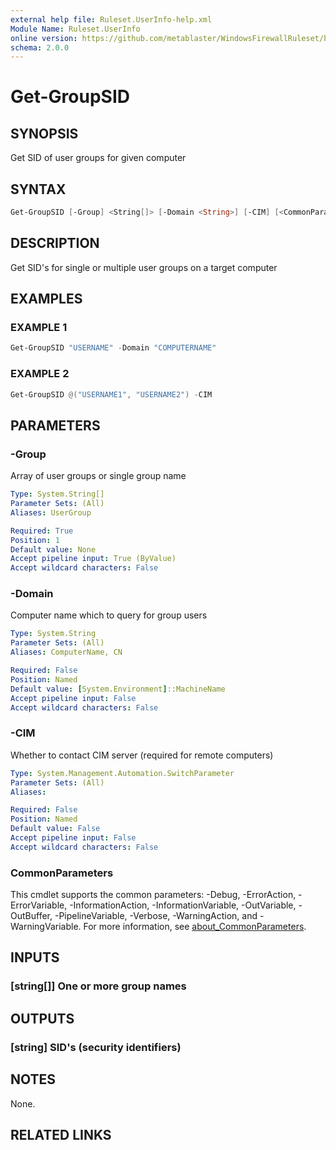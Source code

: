 ```yaml
---
external help file: Ruleset.UserInfo-help.xml
Module Name: Ruleset.UserInfo
online version: https://github.com/metablaster/WindowsFirewallRuleset/blob/master/Modules/Ruleset.UserInfo/Help/en-US/Get-GroupSID.md
schema: 2.0.0
---
```


# Get-GroupSID

## SYNOPSIS

Get SID of user groups for given computer

## SYNTAX

```powershell
Get-GroupSID [-Group] <String[]> [-Domain <String>] [-CIM] [<CommonParameters>]
```

## DESCRIPTION

Get SID's for single or multiple user groups on a target computer

## EXAMPLES

### EXAMPLE 1

```powershell
Get-GroupSID "USERNAME" -Domain "COMPUTERNAME"
```

### EXAMPLE 2

```powershell
Get-GroupSID @("USERNAME1", "USERNAME2") -CIM
```

## PARAMETERS

### -Group

Array of user groups or single group name

```yaml
Type: System.String[]
Parameter Sets: (All)
Aliases: UserGroup

Required: True
Position: 1
Default value: None
Accept pipeline input: True (ByValue)
Accept wildcard characters: False
```

### -Domain

Computer name which to query for group users

```yaml
Type: System.String
Parameter Sets: (All)
Aliases: ComputerName, CN

Required: False
Position: Named
Default value: [System.Environment]::MachineName
Accept pipeline input: False
Accept wildcard characters: False
```

### -CIM

Whether to contact CIM server (required for remote computers)

```yaml
Type: System.Management.Automation.SwitchParameter
Parameter Sets: (All)
Aliases:

Required: False
Position: Named
Default value: False
Accept pipeline input: False
Accept wildcard characters: False
```

### CommonParameters

This cmdlet supports the common parameters: -Debug, -ErrorAction, -ErrorVariable, -InformationAction, -InformationVariable, -OutVariable, -OutBuffer, -PipelineVariable, -Verbose, -WarningAction, and -WarningVariable. For more information, see [about_CommonParameters](http://go.microsoft.com/fwlink/?LinkID=113216).

## INPUTS

### [string[]] One or more group names

## OUTPUTS

### [string] SID's (security identifiers)

## NOTES

None.

## RELATED LINKS
